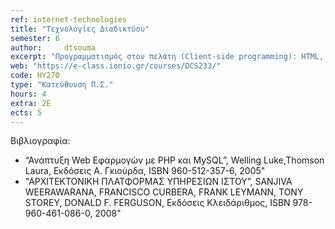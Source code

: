 ```yaml
---
ref: internet-technologies
title: "Τεχνολογίες Διαδικτύου"
semester: 6
author: 	dtsouma 
excerpt: "Προγραμματισμός στον πελάτη (Client-side programming): HTML, HTML5 και JavaScript. Προγραμματισμός στον εξυπηρετητή (Server-side programming): Web Servers, δομή και λειτουργία. Η γλώσσα PHP. Βάσεις δεδομένων στο Διαδίκτυο: MySQL, σύνδεση με Apache Web Server, PHP/Python. Web services. Πρωτόκολλο επικοινωνίας SOAP. Μεταδεδομένα στον παγκόσμιο ιστό: XML-JSON. Υπολογιστικά Νέφη (Cloud Computing) και υπηρεσίες τους (Software-as-a-Service – SaaS). Google AppEngine. Επιθέσεις και Ασφάλεια στον Παγκόσμιο Ιστό. Web 2.0, 3.0."
web: "https://e-class.ionio.gr/courses/DCS233/"
code: ΗΥ270
type: "Κατεύθυνση Π.Σ."
hours: 4
extra: 2Ε
ects: 5
---
```



Βιβλιογραφία: 
  - “Ανάπτυξη Web Εφαρμογών με PHP και MySQL”, Welling Luke,Thomson Laura, Εκδόσεις Α. Γκιούρδα, ISBN 960-512-357-6, 2005"
  - "ΑΡΧΙΤΕΚΤΟΝΙΚΗ ΠΛΑΤΦΟΡΜΑΣ ΥΠΗΡΕΣΙΩΝ ΙΣΤΟΥ”, SANJIVA WEERAWARANA, FRANCISCO CURBERA, FRANK LEYMANN, TONY STOREY, DONALD F. FERGUSON, Εκδόσεις Κλειδάριθμος, ISBN 978-960-461-086-0, 2008"


